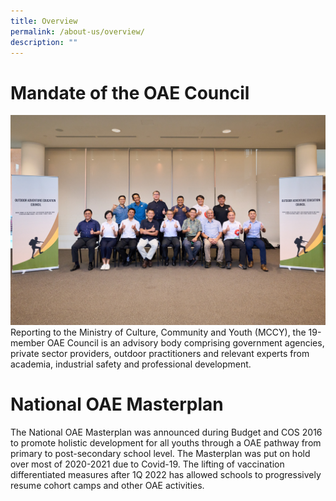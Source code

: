 ```yaml
---
title: Overview
permalink: /about-us/overview/
description: ""
---
```

# **Mandate of the OAE Council**
![](/images/noec%202022%20-%20group%20informal.jpg)
Reporting to the Ministry of Culture, Community and Youth (MCCY), the 19-member OAE Council is an advisory body comprising government agencies, private sector providers, outdoor practitioners and relevant experts from academia, industrial safety and professional development.

# National OAE Masterplan
The National OAE Masterplan was announced during Budget and COS 2016 to promote holistic development for all youths through a OAE pathway from primary to post-secondary school level. The Masterplan was put on hold over most of 2020-2021 due to Covid-19. The lifting of vaccination differentiated measures after 1Q 2022 has allowed schools to progressively resume cohort camps and other OAE activities.